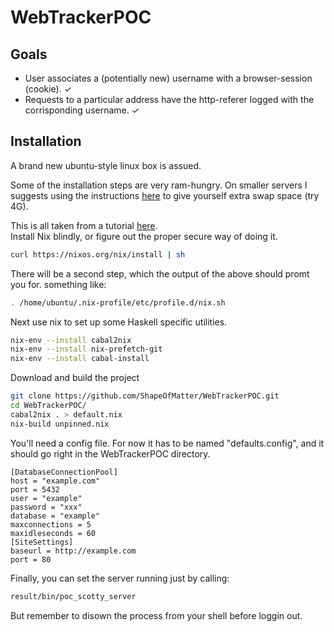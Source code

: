 # WebTrackerPOC

## Goals

- User associates a (potentially new) username with a browser-session (cookie). ✓
- Requests to a particular address have the http-referer logged with the corrisponding username. ✓

## Installation

A brand new ubuntu-style linux box is assued.

Some of the installation steps are very ram-hungry. On smaller servers I suggests using the instructions [here](https://www.digitalocean.com/community/tutorials/how-to-add-swap-space-on-ubuntu-16-04) to give yourself extra swap space (try 4G).

This is all taken from a tutorial [here](https://github.com/Gabriel439/haskell-nix).  
Install Nix blindly, or figure out the proper secure way of doing it.
```bash
curl https://nixos.org/nix/install | sh
```
There will be a second step, which the output of the above should promt you for. something like:
```bash
. /home/ubuntu/.nix-profile/etc/profile.d/nix.sh
```
Next use nix to set up some Haskell specific utilities.
```bash
nix-env --install cabal2nix
nix-env --install nix-prefetch-git
nix-env --install cabal-install
```
Download and build the project
```bash
git clone https://github.com/ShapeOfMatter/WebTrackerPOC.git
cd WebTrackerPOC/
cabal2nix . > default.nix
nix-build unpinned.nix
```
You'll need a config file. For now it has to be named "defaults.config", and it should go right in the WebTrackerPOC directory.
```
[DatabaseConnectionPool]
host = "example.com"
port = 5432
user = "example"
password = "xxx"
database = "example"
maxconnections = 5
maxidleseconds = 60
[SiteSettings]
baseurl = http://example.com
port = 80
```
Finally, you can set the server running just by calling:
```bash
result/bin/poc_scotty_server
```
But remember to disown the process from your shell before loggin out.


